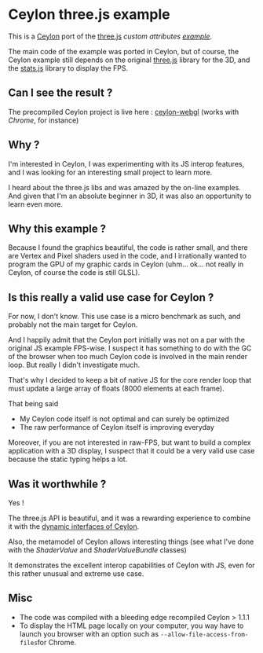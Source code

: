 Ceylon three.js example  
==========
This is a [Ceylon](http://ceylon-lang.org/) port of the [three.js](http://threejs.org) *custom attributes [example](http://threejs.org/examples/#webgl_custom_attributes)*.

The main code of the example was ported in Ceylon, but of course, the Ceylon example still depends on the original [three.js](https://github.com/mrdoob/three.js) library for the 3D, and the [stats.js](https://github.com/mrdoob/stats.js) library to display the FPS.

 Can I see the result ?
--------------------
The precompiled Ceylon project is live here :
[ceylon-webgl](http://stephane.galles.free.fr/ceylon/ceylon-webgl/)
(works with *Chrome*, for instance)

Why ?
-----
I'm interested in Ceylon, I was experimenting with its JS interop features, and I was looking for an interesting small project to learn more.

I heard about the three.js libs and was amazed by the on-line examples. And given that I'm an absolute beginner in 3D, it was also an opportunity to learn even more.

Why this example ?
---------------------

Because I found the graphics beautiful, the code is rather small, and there are Vertex and Pixel shaders used in the code, and I irrationally wanted to program the GPU of my graphic cards in Ceylon (uhm... ok... not really in Ceylon, of course the code is still GLSL).

Is this really a valid use case for Ceylon ?
---------------------

For now, I don't know. This use case is a micro benchmark as such, and probably not the main target for Ceylon.

And I happily admit that the Ceylon port initially was not on a par with the original JS example FPS-wise. I suspect it has something to do with the GC of the browser when too much Ceylon code is involved in the main render loop. But really I didn't investigate much.

That's why I decided to keep a bit of native JS for the core render loop that must update a large array of floats (8000 elements at each frame).

That being said

* My Ceylon code itself is not optimal and can surely be optimized
* The raw performance of Ceylon itself is improving everyday

Moreover, if you are not interested in raw-FPS, but want to build a complex application with a 3D display, I suspect that it could be a very valid use case
because the static typing helps a lot.

Was it worthwhile ?
---------------------

Yes !

The three.js API is beautiful, and it was a rewarding experience to combine it with the [dynamic interfaces of Ceylon](http://ceylon-lang.org/documentation/1.1/tour/dynamic/).

Also, the metamodel of Ceylon allows interesting things (see what I've done with the *ShaderValue* and *ShaderValueBundle* classes)

It demonstrates the excellent interop capabilities of Ceylon with JS, even for this rather unusual and extreme use case.


Misc
--------------------
* The code was compiled with a bleeding edge recompiled Ceylon > 1.1.1
* To display the HTML page locally on your computer, you way have to launch you browser with an option such as `--allow-file-access-from-files`for Chrome.